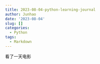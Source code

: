 ```yaml
---
title: 2023-08-04-python-learning-journal
author: Junhao
date: '2023-08-04'
slug: []
categories:
  - Python
tags:
  - Markdown
---
```

  看了一天电影